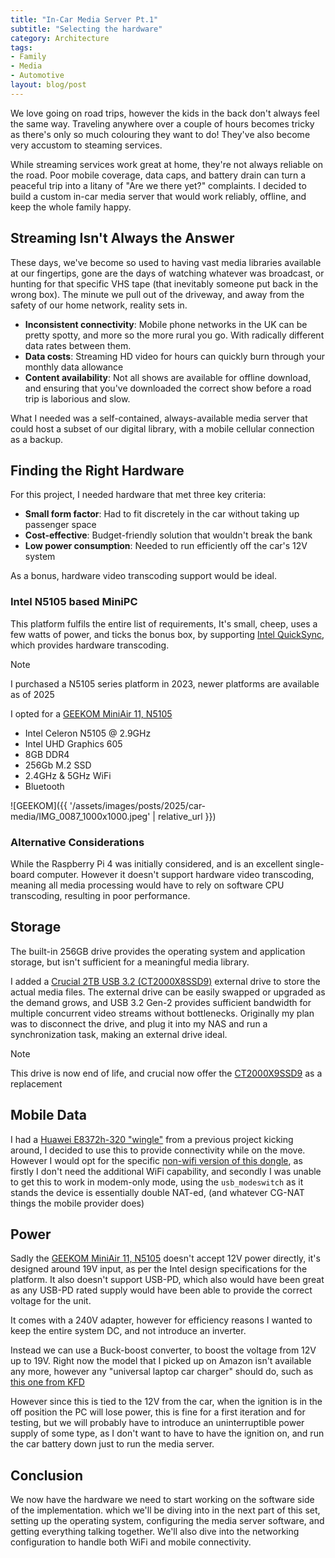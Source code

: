 ```yaml
---
title: "In-Car Media Server Pt.1"
subtitle: "Selecting the hardware"
category: Architecture
tags:
- Family
- Media
- Automotive
layout: blog/post
---
```

We love going on road trips, however the kids in the back don't always feel the same way. Traveling anywhere over a couple of hours becomes tricky as there's only so much colouring they want to do! They've also become very accustom to steaming services.

While streaming services work great at home, they're not always reliable on the road. Poor mobile coverage, data caps, and battery drain can turn a peaceful trip into a litany of "Are we there yet?" complaints. I decided to build a custom in-car media server that would work reliably, offline, and keep the whole family happy.

## Streaming Isn't Always the Answer

These days, we've become so used to having vast media libraries available at our fingertips, gone are the days of watching whatever was broadcast, or hunting for that specific VHS tape (that inevitably someone put back in the wrong box). The minute we pull out of the driveway, and away from the safety of our home network, reality sets in.

- **Inconsistent connectivity**: Mobile phone networks in the UK can be pretty spotty, and more so the more rural you go. With radically different data rates between them.
- **Data costs**: Streaming HD video for hours can quickly burn through your monthly data allowance
- **Content availability**: Not all shows are available for offline download, and ensuring that you've downloaded the correct show before a road trip is laborious and slow.

What I needed was a self-contained, always-available media server that could host a subset of our digital library, with a mobile cellular connection as a backup.

## Finding the Right Hardware

For this project, I needed hardware that met three key criteria:

- **Small form factor**: Had to fit discretely in the car without taking up passenger space
- **Cost-effective**: Budget-friendly solution that wouldn't break the bank
- **Low power consumption**: Needed to run efficiently off the car's 12V system

As a bonus, hardware video transcoding support would be ideal.

### Intel N5105 based MiniPC 

This platform fulfils the entire list of requirements, It's small, cheep, uses a few watts of power, and ticks the bonus box, by supporting [Intel QuickSync](https://www.intel.com/content/www/us/en/developer/tools/vpl/overview.html#gs.1cjon7), which provides hardware transcoding.

> [!NOTE]
> I purchased a N5105 series platform in 2023, newer platforms are available as of 2025

I opted for a [GEEKOM MiniAir 11, N5105](https://amzn.eu/d/iuDEUzx)

- Intel Celeron N5105 @ 2.9GHz
- Intel UHD Graphics 605
- 8GB DDR4
- 256Gb M.2 SSD
- 2.4GHz & 5GHz WiFi
- Bluetooth

![GEEKOM]({{ '/assets/images/posts/2025/car-media/IMG_0087_1000x1000.jpeg' | relative_url }})

### Alternative Considerations

While the Raspberry Pi 4 was initially considered, and is an excellent single-board computer. However it doesn't support hardware video transcoding, meaning all media processing would have to rely on software CPU transcoding, resulting in poor performance. 

## Storage

The built-in 256GB drive provides the operating system and application storage, but isn't sufficient for a meaningful media library. 

I added a [Crucial 2TB USB 3.2 (CT2000X8SSD9)](https://uk.crucial.com/ssd/x8/ct2000x8ssd9) external drive to store the actual media files. The external drive can be easily swapped or upgraded as the demand grows, and USB 3.2 Gen-2 provides sufficient bandwidth for multiple concurrent video streams without bottlenecks. Originally my plan was to disconnect the drive, and plug it into my NAS and run a synchronization task, making an external drive ideal.

> [!NOTE]
> This drive is now end of life, and crucial now offer the [CT2000X9SSD9](https://uk.crucial.com/ssd/x9/ct2000x9ssd9) as a replacement

## Mobile Data

I had a [Huawei E8372h-320 "wingle"](https://amzn.eu/d/bv65JzN) from a previous project kicking around, I decided to use this to provide connectivity while on the move. However I would opt for the specific [non-wifi version of this dongle](https://amzn.eu/d/9zCsUwV), as firstly I don't need the additional WiFi capability, and secondly I was unable to get this to work in modem-only mode, using the `usb_modeswitch` as it stands the device is essentially double NAT-ed, (and whatever CG-NAT things the mobile provider does)

## Power

Sadly the [GEEKOM MiniAir 11, N5105](https://amzn.eu/d/iuDEUzx) doesn't accept 12V power directly, it's designed around 19V input, as per the Intel design specifications for the platform. It also doesn't support USB-PD, which also would have been great as any USB-PD rated supply would have been able to provide the correct voltage for the unit.

It comes with a 240V adapter, however for efficiency reasons I wanted to keep the entire system DC, and not introduce an inverter.

Instead we can use a Buck-boost converter, to boost the voltage from 12V up to 19V. Right now the model that I picked up on Amazon isn't available any more, however any "universal laptop car charger" should do, such as [this one from KFD](https://amzn.eu/d/ccT5BjY)

However since this is tied to the 12V from the car, when the ignition is in the off position the PC will lose power, this is fine for a first iteration and for testing, but we will probably have to introduce an uninterruptible power supply of some type, as I don't want to have to have the ignition on, and run the car battery down just to run the media server.

## Conclusion

We now have the hardware we need to start working on the software side of the implementation. which we'll be diving into in the next part of this set, setting up the operating system, configuring the media server software, and getting everything talking together. We'll also dive into the networking configuration to handle both WiFi and mobile connectivity.

